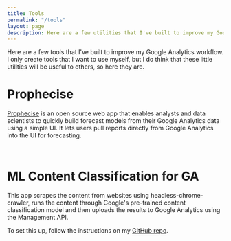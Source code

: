 ```yaml
---
title: Tools
permalink: "/tools"
layout: page
description: Here are a few utilities that I've built to improve my Google Analytics workflow.
---
```


Here are a few tools that I've built to improve my Google Analytics workflow. I only create tools that I want to use myself, but I do think that these little utilities will be useful to others, so here they are.

# Prophecise

[Prophecise](https://prophecise.com) is an open source web app that enables analysts and data scientists to quickly build forecast models from their Google Analytics data using a simple UI. It lets users pull reports directly from Google Analytics into the UI for forecasting.

<amp-img src="/assets/images/screely-1592742794169.png" height="362" width="660" layout="responsive" alt="prophecise.com"></amp-img>
<br>

# ML Content Classification for GA

This app scrapes the content from websites using headless-chrome-crawler, runs the content through Google's pre-trained content classification model and then uploads the results to Google Analytics using the Management API.

To set this up, follow the instructions on my [GitHub repo](https://github.com/alsjohnstone/scraper-classification).